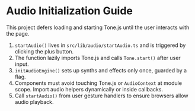 # Audio Initialization Guide

This project defers loading and starting Tone.js until the user interacts with the page.

1. `startAudio()` lives in `src/lib/audio/startAudio.ts` and is triggered by clicking the plus button.
2. The function lazily imports Tone.js and calls `Tone.start()` after user input.
3. `initAudioEngine()` sets up synths and effects only once, guarded by a flag.
4. Components must avoid touching Tone.js or `AudioContext` at module scope. Import audio helpers dynamically or inside callbacks.
5. Call `startAudio()` from user gesture handlers to ensure browsers allow audio playback.

